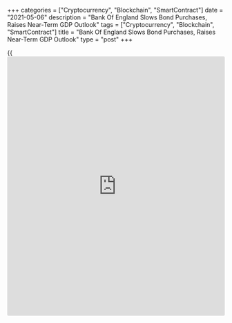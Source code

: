 +++
categories = ["Cryptocurrency", "Blockchain", "SmartContract"]
date = "2021-05-06"
description = "Bank Of England Slows Bond Purchases, Raises Near-Term GDP Outlook"
tags = ["Cryptocurrency", "Blockchain", "SmartContract"]
title = "Bank Of England Slows Bond Purchases, Raises Near-Term GDP Outlook"
type = "post"
+++

{{<iframe id="large-banner" src="https://www.bounty.group/#slide=19.0" width="100%" height="600" scrolling="no" style="border: 0px solid rgb(216, 221, 230); border-radius: 3px;">}}

The Bank of England decided to slow its government bond purchase
programme amid rising optimism about the economic outlook with the
easing of restrictions related to the [coronavirus][1] pandemic.  
  
The nine-member Monetary Policy Committee decided to reduce the pace of
government bond purchases, a move that [markets][2] may construe as
tapering of the monetary stimulus.

The MPC unanimously decided to leave the key interest rate unchanged at
0.10 percent. The bank raised the growth projections from its February
report and lowered its forecast for unemployment.

The weekly bond purchases will be reduced to GBP 3.4 billion from GBP
4.4 billion.  
  
However, the bank said this is an operational decision which should not
be interpreted as a change in the monetary [policy](https://www.fintechee.com/policy/) stance.  
  
The central bank retained the existing stock of corporate bond purchases
at GBP 20 billion and the government bond purchases at GBP 875 billion,
taking the size of total quantitative easing to GBP 895 billion.

Andrew Haldane voted to continue with the existing programme of UK
government bond purchases, but to reduce the target for the stock of
these purchases to GBP 825 billion from GBP 875 billion.

The minutes showed that one member sought a reduction in the scale of
asset purchases in the current programme to GBP 100 billion from GBP 150
billion. This would imply that the program would end in August rather
than at the end of the year.

The existing programme of GBP 150 billion of UK government bond
purchases had started in January and its completion was expected by
around the end of 2021.

The next step will be to offer up clues on how it might reduce its bond
holdings alongside future rate hikes, James Smith, an ING economist,
said.

But despite growing optimism about the recovery, a more benign inflation
story next year is likely to see the BoE hold off on tightening until
2023, Smith added.

The MPC said the committee did not intend to tighten monetary [policy](https://www.fintechee.com/policy/) at
least until there was clear evidence that significant progress was being
made in eliminating spare capacity and achieving the 2 percent inflation
target sustainably.

The bank forecast the UK [economy][3] to grow sharply by 7.25 percent
instead of 5 percent estimated in February. But, the outlook for 2022
was lowered to 5.75 percent from 7.25 percent, while that for 2023 was
retained at 1.25 percent.

According to the Monetary Policy Report, UK GDP will rise around 4.25
percent in the second quarter of 2021, as more people are vaccinated and
the Covid-related restrictions ease.

At an online [news](https://www.letsplayfx.com/blog/forex-news-website/) conference, BoE Governor Andrew Bailey said lets not
get carried away by economic forecast figures. It will take the economy
back, by the end of this year, to the level of output at the end of 2019
pre-covid period.

That means two years of economic growth have been lost to date, Bailey
added.

The jobless rate is seen at 5 percent this year versus the prior outlook
of 6.5 percent, before falling to 4.5 percent next year and 4.25 percent
in 2023.

Although inflation is below the 2 percent target, it will rise
temporarily above the target towards the end of 2021, owing mainly to
developments in energy prices, the bank said. The rate is expected to
rise to 2.5 percent in 2021 and to return to 2 percent in 2022.

For comments and feedback [contact](https://www.playgroundfx.com/contact/): editorial@rtt[news](https://www.letsplayfx.com/blog/forex-news-website/).com

[Economic News][3]

 **What parts of the world are seeing the best (and worst) economic
performances lately? Click[here][4] to check out our [Econ Scorecard][4]
and find out! See up-to-the-moment [ranking](https://www.playgroundfx.com/blog/crypto-exchange-ranking/)s for the best and worst
performers in [GDP][4], [unemployment rate][5], [inflation][6] and much
more.**

   1. www.rtt[news](https://www.letsplayfx.com/blog/forex-news-website/).com/list/coronavirus.aspx
   2. www.rtt[news](https://www.letsplayfx.com/blog/forex-news-website/).com/Content/Markets.aspx
   3. www.rtt[news](https://www.letsplayfx.com/blog/forex-news-website/).com/Content/EconomicNews.aspx
   4. www.rtt[news](https://www.letsplayfx.com/blog/forex-news-website/).com/economic-scorecard/world-rank/GDP/highest-performance.aspx
   5. www.rtt[news](https://www.letsplayfx.com/blog/forex-news-website/).com/economic-scorecard/world-rank/unemployment-rate/lowest-performance.aspx
   6. www.rtt[news](https://www.letsplayfx.com/blog/forex-news-website/).com/economic-scorecard/world-rank/CPI/highest-performance.aspx